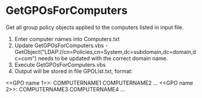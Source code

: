 # GetGPOsForComputers

Get all group policy objects applied to the computers listed in input file.

1. Enter computer names into Computers.txt
2. Update GetGPOsForComputers.vbs - GetObject("LDAP://cn=Policies,cn=System,dc=subdomain,dc=domain,dc=com") needs to be updated with the correct domain name.
3. Execute GetGPOsForComputers.vbs
4. Output will be stored in file GPOList.txt, format:

<<GPO name 1>>: COMPUTERNAME1 COMPUTERNAME2 ...
<<GPO name 2>>: COMPUTERNAME3 COMPUTERNAME4 ...
